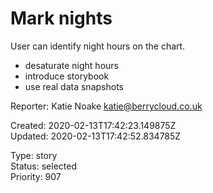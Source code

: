 # Mark nights

User can identify night hours on the chart.

* desaturate night hours
* introduce storybook
* use real data snapshots

Reporter: Katie Noake <katie@berrycloud.co.uk>  

Created: 2020-02-13T17:42:23.149875Z  
Updated: 2020-02-13T17:42:52.834785Z

Type: story  
Status: selected  
Priority: 907
